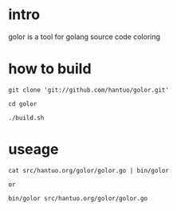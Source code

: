 # intro #
golor is a tool for golang source code coloring
# how to build #
`git clone 'git://github.com/hantuo/golor.git'`

`cd golor`

`./build.sh`
# useage #
`cat src/hantuo.org/golor/golor.go | bin/golor`

`or`

`bin/golor src/hantuo.org/golor/golor.go`
